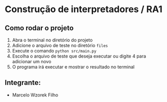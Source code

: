 # Construção de interpretadores / RA1

## Como rodar o projeto
1) Abra o terminal no diretório do projeto
2) Adicione o arquivo de teste no diretório `files`
3) Execute o comando `python src/main.py`
4) Escolha o arquivo de teste que deseja executar ou digite 4 para adicionar um novo
5) O programa irá executar e mostrar o resultado no terminal

## Integrante:
- Marcelo Wzorek Filho